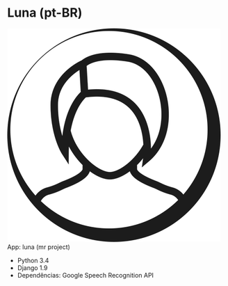 # Luna (pt-BR)
<img src="https://github.com/mauricioribeiro/Luna/blob/master/_resources/Luna-Logo-white.png" alt="Luna" title="Luna Project" style="text-align: center">
App: luna (mr project)

 - Python 3.4
 - Django 1.9
 - Dependências: Google Speech Recognition API
